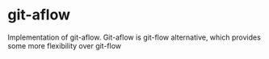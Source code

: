 git-aflow
=========

Implementation of git-aflow. Git-aflow is git-flow alternative, which provides some more flexibility over git-flow

